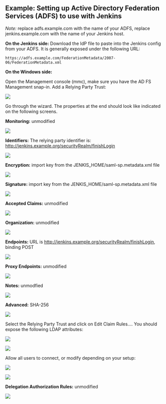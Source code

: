 Example: Setting up Active Directory Federation Services (ADFS) to use with Jenkins
----------------

*Note:* replace adfs.example.com with the name of your ADFS, replace jenkins.example.com with the name of your Jenkins host.

**On the Jenkins side:**
Download the IdP file to paste into the Jenkins config from your ADFS. It is generally exposed under the following URL:

```
https://adfs.example.com/FederationMetadata/2007-06/FederationMetadata.xml
```

**On the Windows side:**

Open the Management console (mmc), make sure you have the AD FS Management snap-in. Add a Relying Party Trust:

![](images/Screen_Shot_2015-12-10_at_16.13.52.png)

Go through the wizard. The properties at the end should look like indicated on the following screens.

**Monitoring:** unmodified

![](images/Screen_Shot_2015-12-10_at_16.11.42.png)

**Identifiers:** The relying party identifier is: http://jenkins.example.org/securityRealm/finishLogin

![](images/Screen_Shot_2015-12-10_at_16.11.44.png)

**Encryption:** import key from the JENKIS_HOME/saml-sp.metadata.xml file

![](images/Screen_Shot_2015-12-10_at_16.11.46.png)

**Signature:** import key from the JENKIS_HOME/saml-sp.metadata.xml file

![](images/Screen_Shot_2015-12-10_at_16.11.49.png)

**Accepted Claims:** unmodified

![](images/Screen_Shot_2015-12-10_at_16.11.51.png)

**Organization:** unmodified

![](images/Screen_Shot_2015-12-10_at_16.11.55.png)

**Endpoints:** URL is http://jenkins.example.org/securityRealm/finishLogin, binding POST	

![](images/Screen_Shot_2015-12-10_at_16.11.57.png)

**Proxy Endpoints:** unmodified

![](images/Screen_Shot_2015-12-10_at_16.12.00.png)

**Notes:** unmodfied

![](images/Screen_Shot_2015-12-10_at_16.12.02.png)

**Advanced:** SHA-256

![](images/Screen_Shot_2015-12-10_at_16.12.05.png)

Select the Relying Party Trust and click on Edit Claim Rules.... You should expose the following LDAP attributes:	 

![](images/Screen_Shot_2015-12-10_at_16.12.23.png)

![](images/Screen_Shot_2015-12-10_at_16.12.27.png)

Allow all users to connect, or modify depending on your setup:

![](images/Screen_Shot_2015-12-10_at_16.12.36.png)

![](images/Screen_Shot_2015-12-10_at_16.12.40.png)

**Delegation Authorization Rules:** unmodified	 

![](images/Screen_Shot_2015-12-10_at_16.12.45.png)


 